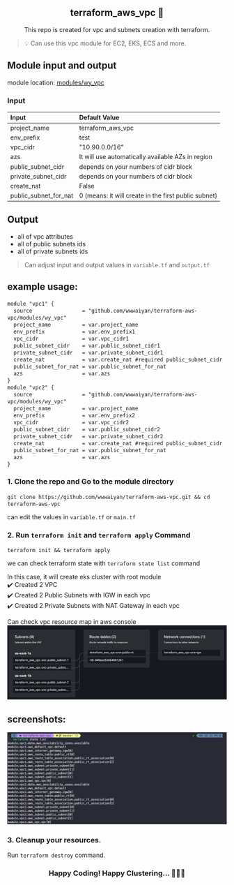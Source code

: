 <h2 align="center">terraform_aws_vpc 🚀</h2>
<p align="center">This repo is created for vpc and subnets creation with terraform. </p>  

>💡 Can use this vpc module for EC2, EKS, ECS and more.   

## Module input and output  
module location: [modules/wy_vpc](modules/wy_vpc)

### Input

| Input                   | Default Value                                            |
| :---------------------- | :------------------------------------------------------- |
| project_name            | terraform_aws_vpc                                        |
| env_prefix              | test                                                     |
| vpc_cidr                | "10.90.0.0/16"                                           |
| azs                     | It will use automatically available AZs in region        |
| public_subnet_cidr      | depends on your numbers of cidr block                    |
| private_subnet_cidr     | depends on your numbers of cidr block                    |
| create_nat              | False                                                    |
| public_subnet_for_nat   | 0 (means: it will create in the first public subnet)     |

## Output
- all of vpc attributes
- all of public subnets ids
- all of private subnets ids

> Can adjust input and output values in <code>variable.tf</code> and <code>output.tf</code>
## example usage: 
```hcl
module "vpc1" {
  source                = "github.com/wwwaiyan/terraform-aws-vpc/modules/wy_vpc"
  project_name          = var.project_name
  env_prefix            = var.env_prefix1
  vpc_cidr              = var.vpc_cidr1
  public_subnet_cidr    = var.public_subnet_cidr1
  private_subnet_cidr   = var.private_subnet_cidr1
  create_nat            = var.create_nat #required public_subnet_cidr
  public_subnet_for_nat = var.public_subnet_for_nat
  azs                   = var.azs
}
module "vpc2" {
  source                = "github.com/wwwaiyan/terraform-aws-vpc/modules/wy_vpc"
  project_name          = var.project_name
  env_prefix            = var.env_prefix2
  vpc_cidr              = var.vpc_cidr2
  public_subnet_cidr    = var.public_subnet_cidr2
  private_subnet_cidr   = var.private_subnet_cidr2
  create_nat            = var.create_nat #required public_subnet_cidr
  public_subnet_for_nat = var.public_subnet_for_nat
  azs                   = var.azs
}
```
### 1. Clone the repo and Go to the module directory 
```
git clone https://github.com/wwwaiyan/terraform-aws-vpc.git && cd terraform-aws-vpc
```  
can edit the values in `variable.tf` or `main.tf`  
### 2. Run `terraform init` and `terraform apply` Command  
```
terraform init && terraform apply
```
we can check terraform state with `terraform state list` command  

In this case, it will create eks cluster with root module  
✔️ Created 2 VPC  
✔️ Created 2 Public Subnets with IGW in each vpc  
✔️ Created 2 Private Subnets with NAT Gateway in each vpc   

Can check vpc resource map in aws console  
![Image](./screenshots/vpc-resource-map.png)  

## screenshots: 
![Image](./screenshots/vpc-terraform-state-list.png)  

### 3. Cleanup your resources.  
Run `terraform destroy` command.  

<H3 align="center">Happy Coding! Happy Clustering... 🌟🚀😊</H3>